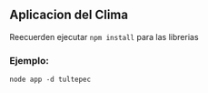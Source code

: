 ## Aplicacion del Clima

Reecuerden ejecutar ```npm install``` para las librerias

### Ejemplo:

```
node app -d tultepec
```